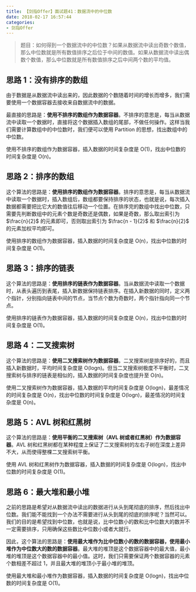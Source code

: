 ```yaml
---
title: 【剑指Offer】面试题41：数据流中的中位数
date: 2018-02-17 16:57:44
categories:
- 剑指Offer
---
```


> 题目：如何得到一个数据流中的中位数？如果从数据流中读出奇数个数值，那么中位数就是所有数值排序之后位于中间的数值。如果从数据流中读出偶数个数值，那么中位数就是所有数值排序之后中间两个数的平均值。

## 思路 1：没有排序的数组

由于数据是从数据流中读出来的，因此数据的个数随着时间的增长而增多，我们需要使用一个数据容器去接收来自数据流中的数据。

最直接的思路是：**使用不排序的数组作为数据容器**。不排序的意思是，每当从数据流中读取一个数据时，直接将这个数据插入数组的尾部，不做任何操作。这样当我们需要计算数组中的中位数时，我们便可以使用 Partition 的思想，找出数组中的中位数。

使用不排序的数组作为数据容器，插入数据的时间复杂度是 O(1)，找出中位数的时间复杂度是 O(n)。

## 思路 2：排序的数组

这个算法的思路是：**使用排序的数组作为数据容器**。排序的意思是，每当从数据流中读取一个数据时，插入数组后，数组都要保持排序的状态，也就是说，每次插入数据都需要把比它大的数值往后移动一个位置。在排序完的数组中找出中位数，只需要先判断数组中的元素个数是奇数还是偶数，如果是奇数，那么取出索引为 $\frac{n}{2}$ 的元素即可，否则取出索引为 $\frac{n - 1}{2}$ 和 $\frac{n}{2}$ 的元素加权平均即可。

使用排序的数组作为数据容器，插入数据的时间复杂度是 O(n)，找出中位数的时间复杂度是 O(1)。

## 思路 3：排序的链表

这个算法的思路是：**使用排序的链表作为数据容器**。当从数据流中读取一个数据时，从表头遍历到表尾，插入新数据保持链表排序。在插入新数据的同时，定义两个指针，分别指向链表中间的节点，当节点个数为奇数时，两个指针指向同一个节点。

使用排序的链表作为数据容器，插入数据的时间复杂度是 O(n)，找出中位数的时间复杂度是 O(1)。

## 思路 4：二叉搜索树

这个算法的思路是：**使用二叉搜索树作为数据容器**。二叉搜索树是排序好的，而且插入新数据时，平均时间复杂度是 O(logn)。但当二叉搜索树极度不平衡时，二叉搜索树与排序的链表是相似的，插入数据的时间复杂度也提升至 O(n)。

使用二叉搜索树作为数据容器，插入数据的平均时间复杂度是 O(logn)，最差情况的时间复杂度是 O(n)，找出中位数的时间复杂度是 O(logn)，最差情况的时间复杂度是 O(n)。

## 思路 5：AVL 树和红黑树

这个算法的思路是：**使用平衡的二叉搜索树（AVL 树或者红黑树）作为数据容器**。AVL 树和红黑树都在某种程度上保证了二叉搜索树的左右子树在深度上差异不大，从而使得整棵二叉搜索树平衡。

使用 AVL 树和红黑树作为数据容器，插入数据的时间复杂度是 O(logn)，找出中位数的时间复杂度是 O(1)。

## 思路 6：最大堆和最小堆

之前的思路是希望对从数据流中读出的数据进行从头到尾彻底的排序，然后找出中位数。我们能不能找到一个办法不需要进行从头到尾的彻底的排序呢？当然可以。我们的目的是希望找到中位数，也就是说，比中位数小的数和比中位数大的数并不一定需要排序，只用确保这些数比中位数小或者大就行。

因此，这个算法的思路是：**使用最大堆作为比中位数小的数的数据容器，使用最小堆作为中位数大的数的数据容器**。最大堆的堆顶是这个数据容器中的最大值，最小堆的堆顶是这个数据容器中的最小值。这时，我们只需要保证两个数据容器的元素个数相差不超过 1，并且最大堆的堆顶小于最小堆的堆顶。

使用最大堆和最小堆作为数据容器，插入数据的时间复杂度是 O(logn)，找出中位数的时间复杂度是 O(1)。